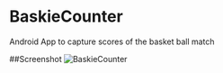 # BaskieCounter
Android App to capture scores of the basket ball match

##Screenshot
![BaskieCounter](https://user-images.githubusercontent.com/13413996/85194057-b0b50980-b2e9-11ea-9b66-af539fa7ca01.png)

